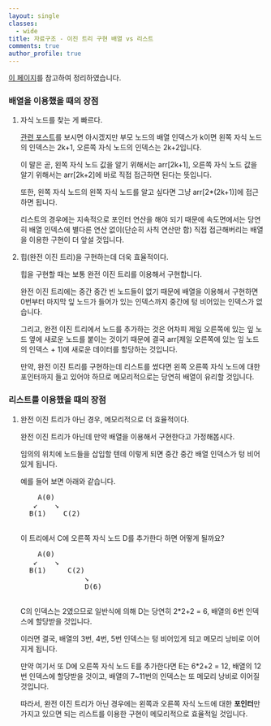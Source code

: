 ```yaml
---
layout: single
classes:
  - wide
title: 자료구조 - 이진 트리 구현 배열 vs 리스트
comments: true
author_profile: true
---
```


[이 페이지](https://stackoverflow.com/questions/29225391/binary-trees-arrays-vs-linked/29225670#29225670)를 참고하여 정리하였습니다.

### 배열을 이용했을 때의 장점
1. 자식 노드를 찾는 게 빠르다.

    [관련 포스트](https://songkj00.github.io/tree-basic-impl-array/)를 보시면 아시겠지만 부모 노드의 배열 인덱스가 k이면 왼쪽 자식 노드의 인덱스는 2k+1, 오른쪽 자식 노드의 인덱스는 2k+2입니다.

   이 말은 곧, 왼쪽 자식 노드 값을 알기 위해서는 arr[2k+1], 오른쪽 자식 노드 값을 알기 위해서는 arr[2k+2]에 바로 직접 접근하면 된다는 뜻입니다.

   또한, 왼쪽 자식 노드의 왼쪽 자식 노드를 알고 싶다면 그냥 arr[2*(2k+1)]에 접근하면 됩니다.

   리스트의 경우에는 지속적으로 포인터 연산을 해야 되기 때문에 속도면에서는 당연히 배열 인덱스에 별다른 연산 없이(단순히 사칙 연산만 함) 직접 접근해버리는 배열을 이용한 구현이 더 앞설 것입니다.

2. 힙(완전 이진 트리)을 구현하는데 더욱 효율적이다.
  
    힙을 구현할 때는 보통 완전 이진 트리를 이용해서 구현합니다.

    완전 이진 트리에는 중간 중간 빈 노드들이 없기 때문에 배열을 이용해서 구현하면 0번부터 마지막 잎 노드가 들어가 있는 인덱스까지 중간에 텅 비어있는 인덱스가 없습니다.

    그리고, 완전 이진 트리에서 노드를 추가하는 것은 어차피 제일 오른쪽에 있는 잎 노드 옆에 새로운 노드를 붙이는 것이기 때문에 결국 arr[제일 오른쪽에 있는 잎 노드의 인덱스 + 1]에 새로운 데이터를 할당하는 것입니다.

    만약, 완전 이진 트리를 구현하는데 리스트를 썼다면 왼쪽 오른쪽 자식 노드에 대한 포인터까지 들고 있어야 하므로 메모리적으로는 당연히 배열이 유리할 것입니다.


### 리스트를 이용했을 때의 장점
1. 완전 이진 트리가 아닌 경우, 메모리적으로 더 효율적이다.

    완전 이진 트리가 아닌데 만약 배열을 이용해서 구현한다고 가정해봅시다.

    임의의 위치에 노드들을 삽입할 텐데 이렇게 되면 중간 중간 배열 인덱스가 텅 비어있게 됩니다.

    예를 들어 보면 아래와 같습니다.

    <pre>
       A(0)
      &swarr;    &searr;
     B(1)    C(2)
    </pre>

    이 트리에서 C에 오른쪽 자식 노드 D를 추가한다 하면 어떻게 될까요?
    <pre>
       A(0)
      &swarr;    &searr;
     B(1)     C(2)
                  &searr;
                  D(6)
    </pre>

    C의 인덱스는 2였으므로 일반식에 의해 D는 당연히 2*2+2 = 6, 배열의 6번 인덱스에 할당받을 것입니다.

    이러면 결국, 배열의 3번, 4번, 5번 인덱스는 텅 비어있게 되고 메모리 낭비로 이어지게 됩니다.

    만약 여기서 또 D에 오른쪽 자식 노드 E를 추가한다면 E는 6*2+2 = 12, 배열의 12번 인덱스에 할당받을 것이고, 배열의 7~11번의 인덱스는 또 메모리 낭비로 이어질 것입니다.

    따라서, 완전 이진 트리가 아닌 경우에는 왼쪽과 오른쪽 자식 노드에 대한 **포인터**만 가지고 있으면 되는 리스트를 이용한 구현이 메모리적으로 효율적일 것입니다.